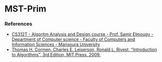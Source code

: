 # MST-Prim

### References
- [CS312T - Algoritm Analysis and Design course - Prof. Samir Elmougy - Department of Computer science - Faculty of Computers and Information Sciences - Mansoura University](http://csifac.mans.edu.eg/images/files/course-specification/3cs/Algorithm-Analysis-and-Design-.pdf) 
- [Thomas H. Cormen, Charles E. Leiserson, Ronald L. Rivest, “Introduction to Algorithms”, 3rd Edition, MIT Press, 2009.](https://dl.acm.org/citation.cfm?id=1614191)
